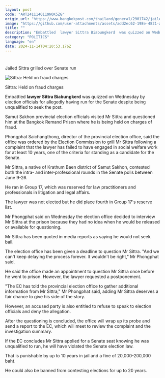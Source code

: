 ```yaml
---
layout: post
code: "ART2411140119NOK5ZG"
origin_url: "https://www.bangkokpost.com/thailand/general/2901742/jailed-sittra-grilled-over-senate-run"
image: "https://github.com/user-attachments/assets/add2ec62-198e-4821-a40a-e66edc8c7edf"
title: ""
description: "Embattled  lawyer Sittra Biabungkerd  was quizzed on Wednesday by election officials for allegedly having run for the Senate despite being unqualified to seek the post."
category: "POLITICS"
language: "en"
date: 2024-11-14T04:20:53.176Z
---
```


# 

Jailed Sittra grilled over Senate run

![Sittra: Held on fraud charges](https://github.com/user-attachments/assets/ab490e11-4362-4881-9b32-70821314fb98)

Sittra: Held on fraud charges

Embattled **lawyer Sittra Biabungkerd** was quizzed on Wednesday by election officials for allegedly having run for the Senate despite being unqualified to seek the post.

Samut Sakhon provincial election officials visited Mr Sittra and questioned him at the Bangkok Remand Prison where he is being held on charges of fraud.

Phongphat Saichangthong, director of the provincial election office, said the office was ordered by the Election Commission to grill Mr Sittra following a complaint that the lawyer has failed to have engaged in social welfare work for at least 10 years, one of the criteria for standing as a candidate for the Senate.

Mr Sittra, a native of Krathum Baen district of Samut Sakhon, contested both the intra- and inter-professional rounds in the Senate polls between June 9-26.

He ran in Group 17, which was reserved for law practitioners and professionals in litigation and legal affairs.

The lawyer was not elected but he did place fourth in Group 17's reserve list.

Mr Phongphat said on Wednesday the election office decided to interview Mr Sittra at the prison because they had no idea when he would be released or available for questioning.

Mr Sittra has been quoted in media reports as saying he would not seek bail.

The election office has been given a deadline to question Mr Sittra. "And we can't keep delaying the process forever. It wouldn't be right," Mr Phongphat said.

He said the office made an appointment to question Mr Sittra once before he went to prison. However, the lawyer requested a postponement.

"The EC has told the provincial election office to gather additional information from Mr Sittra," Mr Phongphat said, adding Mr Sittra deserves a fair chance to give his side of the story.

However, an accused party is also entitled to refuse to speak to election officials and deny the allegation.

After the questioning is concluded, the office will wrap up its probe and send a report to the EC, which will meet to review the complaint and the investigation summary.

If the EC concludes Mr Sittra applied for a Senate seat knowing he was unqualified to run, he will have violated the Senate election law.

That is punishable by up to 10 years in jail and a fine of 20,000-200,000 baht.

He could also be banned from contesting elections for up to 20 years.